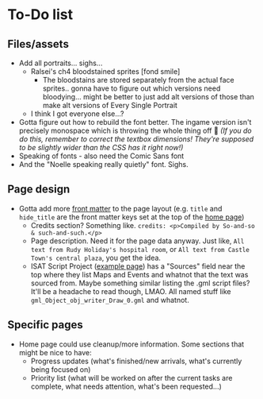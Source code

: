 # To-Do list
## Files/assets
* Add all portraits... sighs...
	* Ralsei's ch4 bloodstained sprites [fond smile]
		* The bloodstains are stored separately from the actual face sprites.. gonna have to figure out which versions need bloodying... might be better to just add alt versions of those than make alt versions of Every Single Portrait
	* I think I got everyone else...?
* Gotta figure out how to rebuild the font better. The ingame version isn't precisely monospace which is throwing the whole thing off 💢 *(If you do do this, remember to correct the textbox dimensions! They're supposed to be slightly wider than the CSS has it right now!)*
* Speaking of fonts - also need the Comic Sans font
* And the "Noelle speaking really quietly" font. Sighs.

## Page design
* Gotta add more [front matter](https://jekyllrb.com/docs/front-matter/) to the page layout (e.g. `title` and `hide_title` are the front matter keys set at the top of the [home page](./index.html))
	* Credits section? Something like. `credits: <p>Compiled by So-and-so & such-and-such.</p>`
	* Page description. Need it for the page data anyway. Just like, `All text from Rudy Holiday's hospital room`, or `All text from Castle Town's central plaza`, you get the idea.
	* ISAT Script Project ([example page](https://felicitations.neocities.org/acts/act3-4/odilequest)) has a "Sources" field near the top where they list Maps and Events and whatnot that the text was sourced from. Maybe something similar listing the .gml script files? It'll be a headache to read though, LMAO. All named stuff like `gml_Object_obj_writer_Draw_0.gml` and whatnot.

## Specific pages
* Home page could use cleanup/more information. Some sections that might be nice to have:
	* Progress updates (what's finished/new arrivals, what's currently being focused on)
	* Priority list (what will be worked on after the current tasks are complete, what needs attention, what's been requested...)